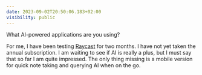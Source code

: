 ```yaml
---
date: 2023-09-02T20:50:06.183+02:00
visibility: public
---
```


What AI-powered applications are you using?

For me, I have been testing [Raycast](https://www.raycast.com/) for two months. I have not yet taken the annual subscription. I am waiting to see if AI is really a plus, but I must say that so far I am quite impressed. The only thing missing is a mobile version for quick note taking and querying AI when on the go.
